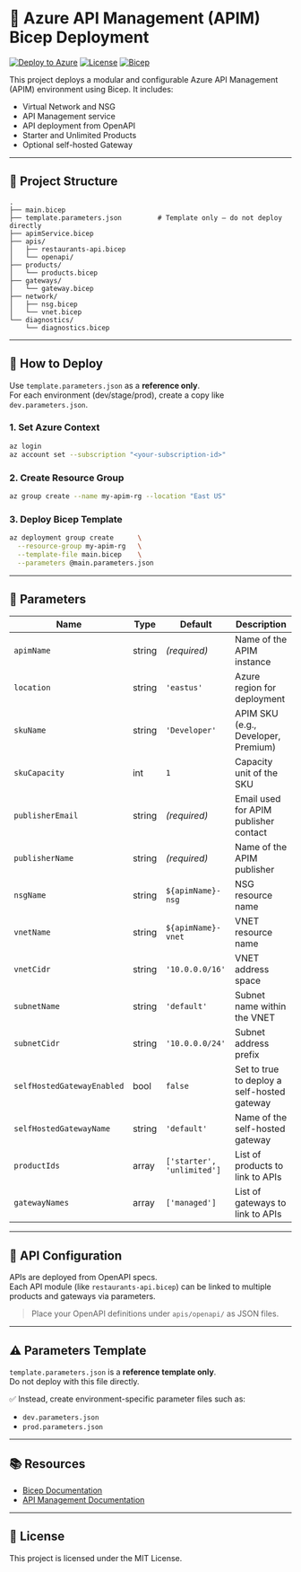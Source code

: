 # 🚀 Azure API Management (APIM) Bicep Deployment

[![Deploy to Azure](https://aka.ms/deploytoazurebutton)](https://portal.azure.com/#create/Microsoft.Template)
[![License](https://img.shields.io/badge/license-MIT-blue.svg)](LICENSE)
[![Bicep](https://img.shields.io/badge/Bicep-Azure-blue?logo=azure)](https://learn.microsoft.com/azure/azure-resource-manager/bicep/)

This project deploys a modular and configurable Azure API Management (APIM) environment using Bicep. It includes:

- Virtual Network and NSG
- API Management service
- API deployment from OpenAPI
- Starter and Unlimited Products
- Optional self-hosted Gateway


---

## 📁 Project Structure

```
.
├── main.bicep
├── template.parameters.json         # Template only — do not deploy directly
├── apimService.bicep
├── apis/
│   ├── restaurants-api.bicep
│   └── openapi/
├── products/
│   └── products.bicep
├── gateways/
│   └── gateway.bicep
├── network/
│   ├── nsg.bicep
│   └── vnet.bicep
└── diagnostics/
    └── diagnostics.bicep
```

---

## 🚀 How to Deploy

Use `template.parameters.json` as a **reference only**.  
For each environment (dev/stage/prod), create a copy like `dev.parameters.json`.

### 1. Set Azure Context

```bash
az login
az account set --subscription "<your-subscription-id>"
```

### 2. Create Resource Group

```bash
az group create --name my-apim-rg --location "East US"
```

### 3. Deploy Bicep Template

```bash
az deployment group create      \
  --resource-group my-apim-rg   \
  --template-file main.bicep    \
  --parameters @main.parameters.json
```

---

## 🔣 Parameters

| Name                     | Type     | Default               | Description |
|--------------------------|----------|------------------------|-------------|
| `apimName`               | string   | *(required)*           | Name of the APIM instance |
| `location`               | string   | `'eastus'`             | Azure region for deployment |
| `skuName`                | string   | `'Developer'`          | APIM SKU (e.g., Developer, Premium) |
| `skuCapacity`            | int      | `1`                    | Capacity unit of the SKU |
| `publisherEmail`         | string   | *(required)*           | Email used for APIM publisher contact |
| `publisherName`          | string   | *(required)*           | Name of the APIM publisher |
| `nsgName`                | string   | `${apimName}-nsg`      | NSG resource name |
| `vnetName`               | string   | `${apimName}-vnet`     | VNET resource name |
| `vnetCidr`               | string   | `'10.0.0.0/16'`        | VNET address space |
| `subnetName`             | string   | `'default'`            | Subnet name within the VNET |
| `subnetCidr`             | string   | `'10.0.0.0/24'`        | Subnet address prefix |
| `selfHostedGatewayEnabled` | bool   | `false`                | Set to true to deploy a self-hosted gateway |
| `selfHostedGatewayName` | string   | `'default'`            | Name of the self-hosted gateway |
| `productIds`             | array    | `['starter', 'unlimited']` | List of products to link to APIs |
| `gatewayNames`           | array    | `['managed']`          | List of gateways to link to APIs |

---

## 📡 API Configuration

APIs are deployed from OpenAPI specs.  
Each API module (like `restaurants-api.bicep`) can be linked to multiple products and gateways via parameters.

> Place your OpenAPI definitions under `apis/openapi/` as JSON files.

---

## ⚠️ Parameters Template

`template.parameters.json` is a **reference template only**.  
Do not deploy with this file directly.

✅ Instead, create environment-specific parameter files such as:

- `dev.parameters.json`
- `prod.parameters.json`

---

## 📚 Resources

- [Bicep Documentation](https://learn.microsoft.com/azure/azure-resource-manager/bicep/)
- [API Management Documentation](https://learn.microsoft.com/azure/api-management/)

---

## 📄 License

This project is licensed under the MIT License.


